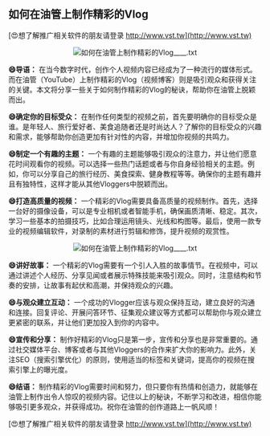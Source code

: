 ## **如何在油管上制作精彩的Vlog**

[😍想了解推广相关软件的朋友请登录 http://www.vst.tw](http://www.vst.tw)

 <center><img src="https://vst.tw/MP4/tuiguang/png/2.png" alt="如何在油管上制作精彩的Vlog____.txt"></center>

**😄导语：**
在当今数字时代，创作个人视频内容已经成为了一种流行的媒体形式。而在油管（YouTube）上制作精彩的Vlog（视频博客）则是吸引观众和获得关注的关键。本文将分享一些关于如何制作精彩的Vlog的秘诀，帮助你在油管上脱颖而出。

**😄确定你的目标受众：**
在制作任何类型的视频之前，首先要明确你的目标受众是谁。是年轻人、旅行爱好者、美食追随者还是时尚达人？了解你的目标受众的兴趣和需求，能够帮助你创造更加有针对性的内容，并增加你视频的共鸣力。

**😄制定一个有趣的主题：**
一个有趣的主题能够吸引观众的注意力，并让他们愿意花时间观看你的视频。可以选择一些热门话题或者与你自身经验相关的主题。例如，你可以分享自己的旅行经历、美食探索、健身教程等等。确保你的主题有趣并且有独特性，这样才能从其他Vloggers中脱颖而出。

**😄打造高质量的视频：**
一个精彩的Vlog需要具备高质量的视频制作。首先，选择一台好的摄像设备，可以是专业相机或者智能手机，确保画质清晰、稳定。其次，学习一些基本的拍摄技巧，比如合理运用镜头、光线和构图等。最后，使用一款专业的视频编辑软件，对录制的素材进行剪辑和修饰，提升视频的观赏性。

 <center><img src="https://vst.tw/MP4/tuiguang/png/7.png" alt="如何在油管上制作精彩的Vlog____.txt"></center>

**😄讲好故事：**
一个精彩的Vlog需要有一个引人入胜的故事情节。在视频中，可以通过讲述个人经历、分享见闻或者展示特殊技能来吸引观众。同时，注意结构和节奏的安排，让故事有起伏和高潮，并保持观众的兴趣。

**😄与观众建立互动：**
一个成功的Vlogger应该与观众保持互动，建立良好的沟通和连接。回复评论、开展问答环节、征集观众建议等方式都可以帮助你与观众建立更紧密的联系，并让他们更加投入到你的内容中。

**😄宣传和分享：**
制作好精彩的Vlog只是第一步，宣传和分享也是非常重要的。通过社交媒体平台、博客或者与其他Vloggers的合作来扩大你的影响力。此外，关注SEO（搜索引擎优化）的原则，使用适当的标签和关键词，提高你的视频在搜索引擎上的曝光度。

**😄结语：**
制作精彩的Vlog需要时间和努力，但只要你有热情和创造力，就能够在油管上制作出令人惊叹的视频内容。记住以上的秘诀，不断学习和改进，相信你能够吸引更多观众，并获得成功。祝你在油管的创作道路上一帆风顺！

[😍想了解推广相关软件的朋友请登录 http://www.vst.tw](http://www.vst.tw)



